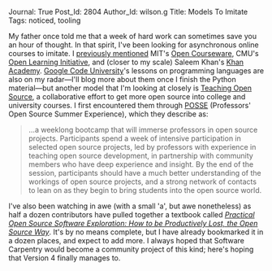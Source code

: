 Journal: True
Post_Id: 2804
Author_Id: wilson.g
Title: Models To Imitate
Tags: noticed, tooling

<p>My father once told me that a week of hard work can sometimes save you an hour of thought. In that spirit, I've been looking for asynchronous online courses to imitate. I <a href="http://www.software-carpentry.org/blog/2010/03/26/online-delivery/">previously mentioned</a> MIT's <a href="http://ocw.mit.edu/">Open Courseware</a>, CMU's <a href="http://oli.web.cmu.edu/openlearning/">Open Learning Initiative</a>, and (closer to my scale)  Saleem Khan's <a href="http://khanacademy.org/">Khan Academy</a>. <a href="http://code.google.com/edu/languages/">Google Code University</a>'s lessons on programming languages are also on my radar&mdash;I'll blog more about them once I finish the Python material&mdash;but another model that I'm looking at closely is <a href="http://teachingopensource.org/">Teaching Open Source</a>, a collaborative effort to get more open source into college and university courses. I first encountered them through <a href="http://teachingopensource.org/index.php/POSSE">POSSE</a> (Professors' Open Source Summer Experience), which they describe as:</p>
<blockquote><p>...a weeklong bootcamp that will immerse professors in open source  projects.  Participants spend a week of intensive participation in  selected open source projects, led by professors with experience in  teaching open source development, in partnership with community members  who have deep experience and insight.  By the end of the session,  participants should have a much better understanding of the workings of  open source projects, and a strong network of contacts to lean on as  they begin to bring students into the open source world.</p></blockquote>
<p>I've also been watching in awe (with a small 'a', but awe nonetheless) as half a dozen contributors have pulled together a textbook called <a href="http://teachingopensource.org/index.php/Textbook_Project"><cite>Practical Open Source Software Exploration: How to be Productively  Lost, the Open Source Way</cite></a>. It's by no means complete, but I have already bookmarked it in a dozen places, and expect to add more. I always hoped that Software Carpentry would become a community project of this kind; here's hoping that Version 4 finally manages to.</p>
